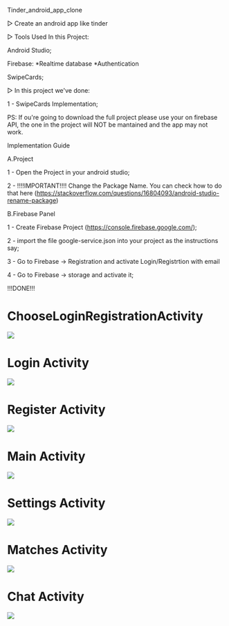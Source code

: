 Tinder_android_app_clone

▷ Create an android app like tinder

▷ Tools Used In this Project:

Android Studio;

Firebase: *Realtime database *Authentication

SwipeCards;

▷ In this project we've done:

1 - SwipeCards Implementation;

PS: If ou're going to download the full project please use your on firebase API, the one in the project will NOT be mantained and the app may not work.

Implementation Guide

A.Project
  
  1 - Open the Project in your android studio;
  
  2 - !!!!IMPORTANT!!!! Change the Package Name. You can check how to do that here (https://stackoverflow.com/questions/16804093/android-studio-rename-package)

B.Firebase Panel

  1 - Create Firebase Project (https://console.firebase.google.com/);
  
  2 - import the file google-service.json into your project as the instructions say;
  
  3 - Go to Firebase -> Registration and activate Login/Registrtion with email
  
  4 - Go to Firebase -> storage and activate it;

!!!DONE!!!

# ChooseLoginRegistrationActivity

![](Images/startPage.jpg)

# Login Activity

![](Images/login.jpg)

# Register Activity

![](Images/register.jpg)

# Main Activity

![](Images/cardView.jpg)

# Settings Activity

![](Images/setting.jpg)

# Matches Activity

![](Images/matches.jpg)

# Chat Activity

![](Images/chatwindow.jpg)

